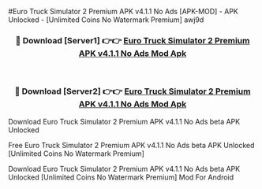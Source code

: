 #Euro Truck Simulator 2 Premium APK v4.1.1 No Ads [APK-MOD] - APK Unlocked - [Unlimited Coins No Watermark Premium] awj9d



<div align="center">

<h3>🔴 Download [Server1] 👉👉 <a href="https://momento.my/?title=Euro_Truck_Simulator_2_Premium_APK_v4.1.1_No_Ads">Euro Truck Simulator 2 Premium APK v4.1.1 No Ads Mod Apk</a></h3><br>

<h3>🔴 Download [Server2] 👉👉 <a href="https://momento.my/?title=Euro_Truck_Simulator_2_Premium_APK_v4.1.1_No_Ads">Euro Truck Simulator 2 Premium APK v4.1.1 No Ads Mod Apk</a></h3>
</div>



Download Euro Truck Simulator 2 Premium APK v4.1.1 No Ads beta APK Unlocked

Free Euro Truck Simulator 2 Premium APK v4.1.1 No Ads beta APK Unlocked [Unlimited Coins No Watermark Premium]

Download Euro Truck Simulator 2 Premium APK v4.1.1 No Ads beta APK Unlocked [Unlimited Coins No Watermark Premium] Mod For Android
